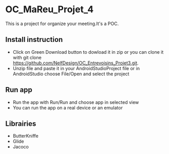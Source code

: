# OC_MaReu_Projet_4
This is a project for organize your meeting.It's a POC.

## Install instruction
  - Click on Green Download button to dowload it in zip or you can clone it with git clone https://github.com/NelfDesign/OC_Entrevoisins_Projet3.git.
  - Unzip file and paste it in your AndroidStudioProject file or in AndroidStudio choose File/Open and select the project

## Run app
  - Run the app with Run/Run and choose app in selected view
  - You can run the app on a real device or an emulator

## Librairies
  - ButterKniffe
  - Glide
  - Jacoco
